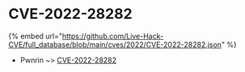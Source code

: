 # CVE-2022-28282
{% embed url="https://github.com/Live-Hack-CVE/full_database/blob/main/cves/2022/CVE-2022-28282.json" %}

* Pwnrin ~> [CVE-2022-28282](https://www.alice-snow.ru/2022/database/cve-2022-28282/cve-2022-28282-pwnrin)